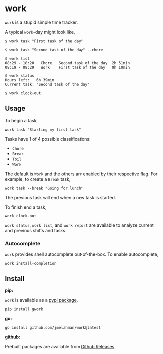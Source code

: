# work

`work` is a stupid simple time tracker.

A typical `work`-day might look like,

```shell
$ work task "First task of the day"

$ work task "Second task of the day" --chore

$ work list
08:29 - 10:20   Chore   Second task of the day  2h 51min
08:19 - 08:29   Work    First task of the day   0h 10min

$ work status
Hours left:   6h 39min
Current task: "Second task of the day"

$ work clock-out
```

## Usage

To begin a task,

```shell
work task "Starting my first task"
```

Tasks have 1 of 4 possible classifications:

- `Chore`
- `Break`
- `Toil`
- `Work`

The default is `Work` and the others are enabled by their respective flag.
For example, to create a `Break` task,

```shell
work task --break "Going for lunch"
```

The previous task will end when a new task is started.

To finish end a task,

```shell
work clock-out
```

`work status`, `work list`, and `work report` are available to analyze current and previous shifts and
tasks.

### Autocomplete

`work` provides shell autocomplete out-of-the-box.
To enable autocomplete,


```shell
work install-completion
```

## Install

**pip:**

`work` is available as a [pypi package](https://pypi.org/project/gwork/).

```shell
pip install gwork
```

**go:**

```shell
go install github.com/jmelahman/work@latest
```

**github:**

Prebuilt packages are available from [Github Releases](https://github.com/jmelahman/work/releases).
